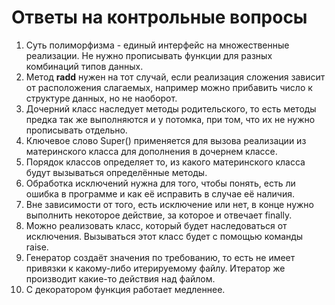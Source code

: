 # Ответы на контрольные вопросы
1. Суть полиморфизма - единый интерфейс на множественные реализации. Не нужно прописывать функции для разных комбинаций типов данных.
2. Метод __radd__ нужен на тот случай, если реализация сложения зависит от расположения слагаемых, например можно прибавить число к структуре данных, но не наоборот.
3. Дочерний класс наследует методы родительского, то есть методы предка так же выполняются и у потомка, при том, что их не нужно прописывать отдельно.
4. Ключевое слово Super() применяется для вызова реализации из материнского класса для дополнения в дочернем классе.
5. Порядок классов определяет то, из какого материнского класса будут вызываться определённые методы.
6. Обработка исключений нужна для того, чтобы понять, есть ли ошибка в программе и как её исправить в случае её наличия.
7. Вне зависимости от того, есть исключение или нет, в конце нужно выполнить некоторое действие, за которое и отвечает finally.
8. Можно реализовать класс, который будет наследоваться от исключения. Вызываться этот класс будет с помощью команды raise.
9. Генератор создаёт значения по требованию, то есть не имеет привязки к какому-либо итерируемому файлу. Итератор же производит какие-то действия над файлом.
10. С декоратором функция работает медленнее.
